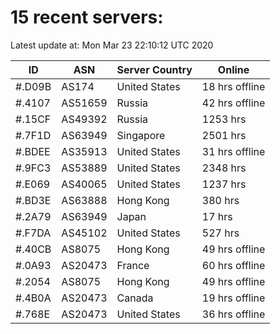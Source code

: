 # 15 recent servers:

Latest update at: Mon Mar 23 22:10:12 UTC 2020

| ID | ASN | Server Country | Online |
| -- | --- | -------------- | ------ |
| #.D09B | AS174 | United States | 18 hrs offline |
| #.4107 | AS51659 | Russia | 42 hrs offline |
| #.15CF | AS49392 | Russia | 1253 hrs |
| #.7F1D | AS63949 | Singapore | 2501 hrs |
| #.BDEE | AS35913 | United States | 31 hrs offline |
| #.9FC3 | AS53889 | United States | 2348 hrs |
| #.E069 | AS40065 | United States | 1237 hrs |
| #.BD3E | AS63888 | Hong Kong | 380 hrs |
| #.2A79 | AS63949 | Japan | 17 hrs |
| #.F7DA | AS45102 | United States | 527 hrs |
| #.40CB | AS8075 | Hong Kong | 49 hrs offline |
| #.0A93 | AS20473 | France | 60 hrs offline |
| #.2054 | AS8075 | Hong Kong | 49 hrs offline |
| #.4B0A | AS20473 | Canada | 19 hrs offline |
| #.768E | AS20473 | United States | 36 hrs offline |

